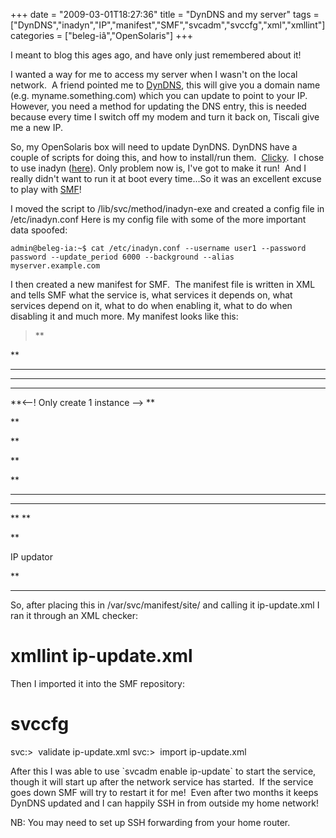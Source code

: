 +++
date = "2009-03-01T18:27:36"
title = "DynDNS and my server"
tags = ["DynDNS","inadyn","IP","manifest","SMF","svcadm","svccfg","xml","xmllint"]
categories = ["beleg-iâ","OpenSolaris"]
+++

I meant to blog this ages ago, and have only just remembered about it!

I wanted a way for me to access my server when I wasn't on the local network.  A friend pointed me to [DynDNS][1], this will give you a domain name (e.g. myname.something.com) which you can update to point to your IP.  However, you need a method for updating the DNS entry, this is needed because every time I switch off my modem and turn it back on, Tiscali give me a new IP.

So, my OpenSolaris box will need to update DynDNS.
DynDNS have a couple of scripts for doing this, and how to install/run them.  [Clicky][2].  I chose to use inadyn ([here][3]).
Only problem now is, I've got to make it run!  And I really didn't want to run it at boot every time...So it was an excellent excuse to play with [SMF][4]!

I moved the script to /lib/svc/method/inadyn-exe and created a config file in /etc/inadyn.conf
Here is my config file with some of the more important data spoofed:

`admin@beleg-ia:~$ cat /etc/inadyn.conf
--username user1
--password password
--update_period 6000
--background
--alias myserver.example.com`

I then created a new manifest for SMF.  The manifest file is written in XML and tells SMF what the service is, what services it depends on, what services depend on it, what to do when enabling it, what to do when disabling it and much more.
My manifest looks like this:
> **

**

****

****

****

**&lt;--! Only create 1 instance --&gt;
**

**


**

**


**

****
****

**
**

**


IP updator






**

****
So, after placing this in /var/svc/manifest/site/ and calling it ip-update.xml I ran it through an XML checker:
# xmllint ip-update.xml


Then I imported it into the SMF repository:
# svccfg
svc:&gt;  validate ip-update.xml
svc:&gt;  import ip-update.xml

After this I was able to use \`svcadm enable ip-update\` to start the service, though it will start up after the network service has started.  If the service goes down SMF will try to restart it for me!  Even after two months it keeps DynDNS updated and I can happily SSH in from outside my home network!

NB: You may need to set up SSH forwarding from your home router.

  [1]: http://dyndns.com/
  [2]: https://www.dyndns.com/support/clients/
  [3]: https://www.dyndns.com/support/clients/unix.html
  [4]: en.wikipedia.org/wiki/Service_Management_Facility
